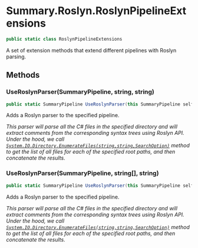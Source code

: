 # Summary.Roslyn.RoslynPipelineExtensions
```cs
public static class RoslynPipelineExtensions
```

A set of extension methods that extend different pipelines with Roslyn parsing.

## Methods
### UseRoslynParser(SummaryPipeline, string, string)
```cs
public static SummaryPipeline UseRoslynParser(this SummaryPipeline self, string source, string pattern = "*.cs")
```

Adds a Roslyn parser to the specified pipeline.

_This parser will parse all the C# files in the specified directory_
_and will extract comments from the corresponding syntax trees using Roslyn API._
_<para/>_
_Under the hood, we call [`System.IO.Directory.EnumerateFiles(string,string,SearchOption)`](./System.IO.Directory.EnumerateFiles(string,string,SearchOption).md) method_
_to get the list of all files for each of the specified root paths, and then concatenate the results._

### UseRoslynParser(SummaryPipeline, string[], string)
```cs
public static SummaryPipeline UseRoslynParser(this SummaryPipeline self, string[] sources, string pattern = "*.cs")
```

Adds a Roslyn parser to the specified pipeline.

_This parser will parse all the C# files in the specified directory_
_and will extract comments from the corresponding syntax trees using Roslyn API._
_<para/>_
_Under the hood, we call [`System.IO.Directory.EnumerateFiles(string,string,SearchOption)`](./System.IO.Directory.EnumerateFiles(string,string,SearchOption).md) method_
_to get the list of all files for each of the specified root paths, and then concatenate the results._

